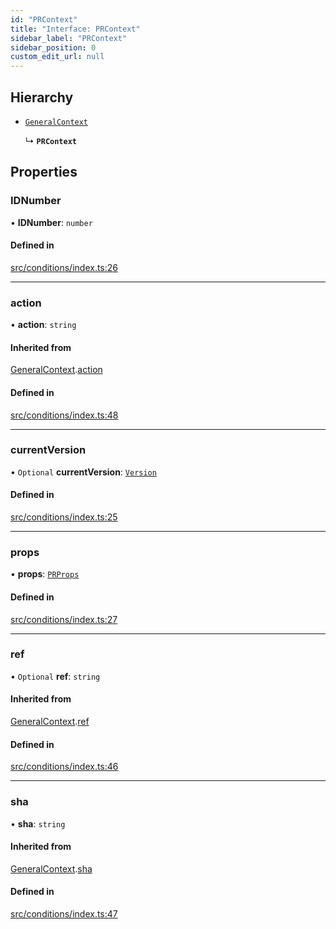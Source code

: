 ```yaml
---
id: "PRContext"
title: "Interface: PRContext"
sidebar_label: "PRContext"
sidebar_position: 0
custom_edit_url: null
---
```


## Hierarchy

- [`GeneralContext`](internal.GeneralContext.md)

  ↳ **`PRContext`**

## Properties

### IDNumber

• **IDNumber**: `number`

#### Defined in

[src/conditions/index.ts:26](https://github.com/Resnovas/smartcloud/blob/b91f5b4/src/conditions/index.ts#L26)

___

### action

• **action**: `string`

#### Inherited from

[GeneralContext](internal.GeneralContext.md).[action](internal.GeneralContext.md#action)

#### Defined in

[src/conditions/index.ts:48](https://github.com/Resnovas/smartcloud/blob/b91f5b4/src/conditions/index.ts#L48)

___

### currentVersion

• `Optional` **currentVersion**: [`Version`](Version.md)

#### Defined in

[src/conditions/index.ts:25](https://github.com/Resnovas/smartcloud/blob/b91f5b4/src/conditions/index.ts#L25)

___

### props

• **props**: [`PRProps`](PRProps.md)

#### Defined in

[src/conditions/index.ts:27](https://github.com/Resnovas/smartcloud/blob/b91f5b4/src/conditions/index.ts#L27)

___

### ref

• `Optional` **ref**: `string`

#### Inherited from

[GeneralContext](internal.GeneralContext.md).[ref](internal.GeneralContext.md#ref)

#### Defined in

[src/conditions/index.ts:46](https://github.com/Resnovas/smartcloud/blob/b91f5b4/src/conditions/index.ts#L46)

___

### sha

• **sha**: `string`

#### Inherited from

[GeneralContext](internal.GeneralContext.md).[sha](internal.GeneralContext.md#sha)

#### Defined in

[src/conditions/index.ts:47](https://github.com/Resnovas/smartcloud/blob/b91f5b4/src/conditions/index.ts#L47)
